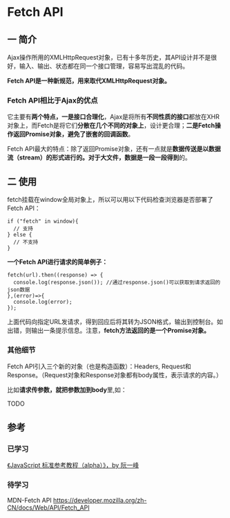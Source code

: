 # Fetch API
## 一 简介
Ajax操作所用的XMLHttpRequest对象，已有十多年历史，其API设计并不是很好，输入、输出、状态都在同一个接口管理，容易写出混乱的代码。

**Fetch API是一种新规范，用来取代XMLHttpRequest对象。**

### Fetch API相比于Ajax的优点
它主要有**两个特点，一是接口合理化**，Ajax是将所有**不同性质的接口**都放在XHR对象上，而Fetch是将它们**分散在几个不同的对象上**，设计更合理；**二是Fetch操作返回Promise对象，避免了嵌套的回调函数**。

Fetch API最大的特点：除了返回Promise对象，还有一点就是**数据传送是以数据流（stream）的形式进行的。对于大文件，数据是一段一段得到**的。


## 二 使用
fetch挂载在window全局对象上，所以可以用以下代码检查浏览器是否部署了Fetch API：

```
if ("fetch" in window){
  // 支持
} else {
  // 不支持
}
```

**一个Fetch API进行请求的简单例子：**


```
fetch(url).then((response) => {
  console.log(response.json()); //通过response.json()可以获取到请求返回的json数据
},(error)=>{
  console.log(error);
});
```



上面代码向指定URL发请求，得到回应后将其转为JSON格式，输出到控制台。如出错，则输出一条提示信息。注意，**fetch方法返回的是一个Promise对象。**


### 其他细节

Fetch API引入三个新的对象（也是构造函数）：Headers, Request和Response。（Request对象和Response对象都有body属性，表示请求的内容。）

比如**请求传参数，就把参数加到body**里,如：

TODO




## 参考
### 已学习
[《JavaScript 标准参考教程（alpha）》，by 阮一峰](http://javascript.ruanyifeng.com/bom/ajax.html)

### 待学习
MDN-Fetch API
https://developer.mozilla.org/zh-CN/docs/Web/API/Fetch_API
